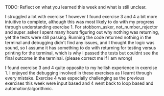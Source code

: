 TODO: Reflect on what you learned this week and what is still unclear.

I struggled a lot with exercise 1 however I found exercise 3 and 4 a bit more intuitive to complete, although this was most likely to do with my progress through understanding exercise 1. For stobborn_asker, not_number_rejector and super_asker I spent many hours figuring out why nothing was returning, yet the tests were still passing. Running the code returned nothing in the terminal and debugging didn't find any issues, and I thought the logic was sound, so I assume it has something to do with returning for testing versus printing for the terminal, which is why I passed the tests but couldnt see the final outcome in the terminal. (please correct me if I am wrong)

I found exercise 3 and 4 quite opposite to my hellish experience in exercise 1. I enjoyed the debugging involved in these exercises as I learnt through every mistake. Exercise 4 was especially challenging as the previous exercises this week were input based and 4 went back to loop based and automation/algorithmic. 

